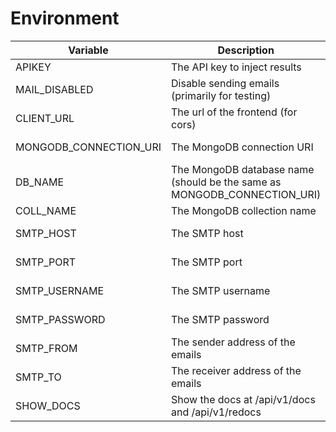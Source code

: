 # Environment

| Variable               | Description                                                              | Required               | Default                                                            |
| ---------------------- | ------------------------------------------------------------------------ | ---------------------- | ------------------------------------------------------------------ |
| APIKEY                 | The API key to inject results                                            | true                   |                                                                    |
| MAIL_DISABLED          | Disable sending emails (primarily for testing)                           | false                  | false                                                              |
| CLIENT_URL             | The url of the frontend (for cors)                                       | false                  | [SAME-SITE]                                                        |
| MONGODB_CONNECTION_URI | The MongoDB connection URI                                               | false                  | mongodb://admin:admin@127.0.0.1:27017/jobs_db_dev?authSource=admin |
| DB_NAME                | The MongoDB database name (should be the same as MONGODB_CONNECTION_URI) | false                  | jobs_db_dev                                                        |
| COLL_NAME              | The MongoDB collection name                                              | false                  | job_results                                                        |
| SMTP_HOST              | The SMTP host                                                            | IF MAIL_DISABLED=false |                                                                    |
| SMTP_PORT              | The SMTP port                                                            | IF MAIL_DISABLED=false |                                                                    |
| SMTP_USERNAME          | The SMTP username                                                        | IF MAIL_DISABLED=false |                                                                    |
| SMTP_PASSWORD          | The SMTP password                                                        | IF MAIL_DISABLED=false |                                                                    |
| SMTP_FROM              | The sender address of the emails                                         | IF MAIL_DISABLED=false |                                                                    |
| SMTP_TO                | The receiver address of the emails                                       | IF MAIL_DISABLED=false |                                                                    |
| SHOW_DOCS              | Show the docs at /api/v1/docs and /api/v1/redocs                         | false                  | false                                                              |
